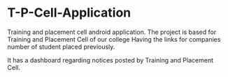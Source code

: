 # T-P-Cell-Application
Training and placement cell android application.
 The project is based for Training and Placement Cell of our college
 Having the links for companies number of student placed previously.
 
 It has a dashboard regarding notices posted by Training and Placement Cell.
